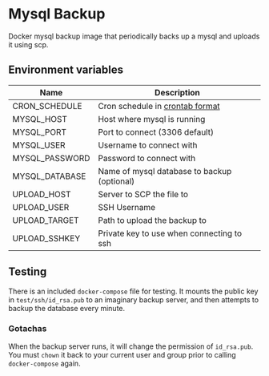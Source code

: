 # Mysql Backup

Docker mysql backup image that periodically backs up 
a mysql and uploads it using scp.
 
 
## Environment variables
| Name               | Description                 |
| ------------------ | ----------------------------|
| CRON_SCHEDULE      | Cron schedule in [crontab format](https://www.freebsd.org/cgi/man.cgi?crontab(5))|
| MYSQL_HOST         | Host where mysql is running |
| MYSQL_PORT         | Port to connect (3306 default) |
| MYSQL_USER         | Username to connect with |
| MYSQL_PASSWORD     | Password to connect with |
| MYSQL_DATABASE     | Name of mysql database to backup (optional) |
| UPLOAD_HOST        | Server to SCP the file to |
| UPLOAD_USER        | SSH Username             |
| UPLOAD_TARGET      | Path to upload the backup to |
| UPLOAD_SSHKEY      | Private key to use when connecting to ssh |


## Testing
There is an included `docker-compose` file for testing. 
It mounts the public key in `test/ssh/id_rsa.pub` to an
imaginary backup server, and then attempts to backup the database
every minute. 

### Gotachas
When the backup server runs, it will change the permission of
`id_rsa.pub`. You must `chown` it back to your current user
and group prior to calling `docker-compose` again.